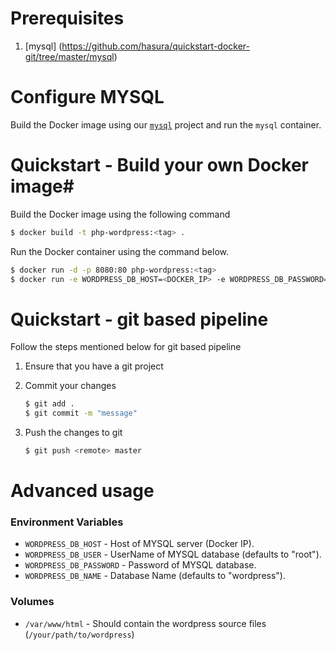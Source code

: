 # Prerequisites
1. [mysql] (https://github.com/hasura/quickstart-docker-git/tree/master/mysql)

# Configure MYSQL

Build the Docker image using our [`mysql`](https://github.com/hasura/quickstart-docker-git/tree/master/mysql) project and run the `mysql` container.

# Quickstart - Build your own Docker image#

Build the Docker image using the following command

```bash
$ docker build -t php-wordpress:<tag> .
```

Run the Docker container using the command below.

```bash
$ docker run -d -p 8080:80 php-wordpress:<tag>
$ docker run -e WORDPRESS_DB_HOST=<DOCKER_IP> -e WORDPRESS_DB_PASSWORD=<DB_PASSWORD> -v /your/path/to/wordpress:/var/www/html/wp-content/ -d -p 8080:80 php-wordpress:<tag>
```

# Quickstart - git based pipeline

Follow the steps mentioned below for git based pipeline

1. Ensure that you have a git project
2. Commit your changes

    ```bash
    $ git add .
    $ git commit -m "message"
    ```

3. Push the changes to git

    ```bash
    $ git push <remote> master
    ```

# Advanced usage

### **Environment Variables**

* `WORDPRESS_DB_HOST` - Host of MYSQL server (Docker IP).
* `WORDPRESS_DB_USER` - UserName of MYSQL database (defaults to "root").
* `WORDPRESS_DB_PASSWORD` - Password of MYSQL database.
* `WORDPRESS_DB_NAME` - Database Name (defaults to "wordpress").

### **Volumes**

* `/var/www/html` - Should contain the wordpress source files (`/your/path/to/wordpress`)
